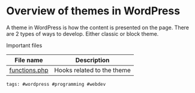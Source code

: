# Overview of themes in WordPress

A theme in WordPress is how the content is presented on the page. There
are 2 types of ways to develop. Either classic or block theme.

Important files

| File name       | Description                |
| --------------- | -------------------------- |
| [functions.php] | Hooks related to the theme |


[functions.php]: https://developer.wordpress.org/themes/basics/theme-functions/

    tags: #wordpress #programming #webdev
